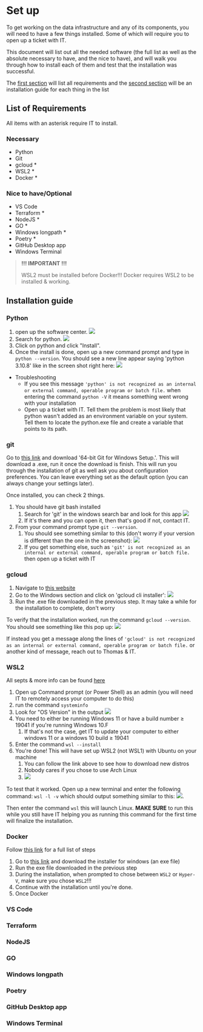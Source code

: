 # Set up

To get working on the data infrastructure and any of its components, you will need to have a few things installed. Some of which will require you to open up a ticket with IT.

This document will list out all the needed software (the full list as well as the absolute necessary to have, and the nice to have), and will walk you through how to install each of them and test that the installation was successful.

The [first section](#list-of-requirements) will list all requirements and the [second section](#installation-guide) will be an installation guide for each thing in the list

## List of Requirements

All items with an asterisk require IT to install.

### Necessary

- Python
- Git
- gcloud \*
- WSL2 \*
- Docker \*

### Nice to have/Optional

- VS Code
- Terraform \*
- NodeJS \*
- GO \*
- Windows longpath \*
- Poetry \*
- GitHub Desktop app
- Windows Terminal

> **!!! IMPORTANT !!!**
>
> WSL2 must be installed before Docker!!!
> Docker requires WSL2 to be installed & working.

## Installation guide

### Python

1. open up the software center. ![](../../imgs/softwarecenter.png)
2. Search for python. ![](../../imgs/softwarecenter_python.png)
3. Click on python and click "Install".
4. Once the install is done, open up a new command prompt and type in `python --version`. You should see a new line appear saying 'python 3.10.8' like in the screen shot right here: ![](../../imgs/python_version.png)

- Troubleshooting
  - If you see this message `'python' is not recognized as an internal or external command, operable program or batch file.` when entering the command `python -V` it means something went wrong with your installation
  - Open up a ticket with IT. Tell them the problem is most likely that python wasn't added as an environment variable on your system. Tell them to locate the python.exe file and create a variable that points to its path.

### git

Go to [this link](https://git-scm.com/download/win) and download '64-bit Git for Windows Setup.'. This will download a .exe, run it once the download is finish. This will run you through the installation of git as well ask you about configuration preferences. You can leave everything set as the default option (you can always change your settings later).

Once installed, you can check 2 things.

1. You should have git bash installed
   1. Search for 'git' in the windows search bar and look for this app ![](../../imgs/git_bash.png)
   2. If it's there and you can open it, then that's good if not, contact IT.
2. From your command prompt type `git --version`.
   1. You should see something similar to this (don't worry if your version is different than the one in the screenshot): ![](../../imgs/git_version.png)
   2. If you get something else, such as `'git' is not recognized as an internal or external command, operable program or batch file.` then open up a ticket with IT

### gcloud

1. Navigate to [this website](https://cloud.google.com/sdk/docs/install)
2. Go to the Windows section and click on 'gcloud cli installer': ![](../../imgs/gcloud_windows.png)
3. Run the .exe file downloaded in the previous step. It may take a while for the installation to complete, don't worry

To verify that the installation worked, run the command `gcloud --version`. You should see something like this pop up: ![](../../imgs/gcloud_version.png)

If instead you get a message along the lines of `'gcloud' is not recognized as an internal or external command, operable program or batch file.` or another kind of message, reach out to Thomas & IT.

### WSL2

All septs & more info can be found [here](https://learn.microsoft.com/en-us/windows/wsl/install)

1. Open up Command prompt (or Power Shell) as an admin (you will need IT to remotely access your computer to do this)
2. run the command `systeminfo`
3. Look for "OS Version" in the output ![](../../imgs//systeminfo.png)
4. You need to either be running Windows 11 or have a build number $\ge$ 19041 if you're running Windows 10.F
   1. If that's not the case, get IT to update your computer to either windows 11 or a windows 10 build $\ge$ 19041
5. Enter the command `wsl --install`
6. You're done! This will have set up WSL2 (not WSL1) with Ubuntu on your machine
   1. You can follow the link above to see how to download new distros
   2. Nobody cares if you chose to use Arch Linux
   3. ![](../../imgs/arch_linux.jpg)

To test that it worked. Open up a new terminal and enter the following command: `wsl -l -v` which should output something similar to this: ![](../../imgs/wsl_check.png). 

Then enter the command `wsl` this will launch Linux. **MAKE SURE** to run this while you still have IT helping you as running this command for the first time will finalize the installation.

### Docker

Follow [this link](https://docs.docker.com/desktop/install/windows-install/) for a full list of steps

1. Go to [this link](https://docs.docker.com/desktop/release-notes/) and download the installer for windows (an exe file)
2. Run the exe file downloaded in the previous step
3. During the installation, when prompted to chose between `WSL2` or `Hyper-V`, make sure you chose `WSL2`!!!
4. Continue with the installation until you're done.
5. Once Docker

### VS Code

### Terraform

### NodeJS

### GO

### Windows longpath

### Poetry

### GitHub Desktop app

### Windows Terminal
